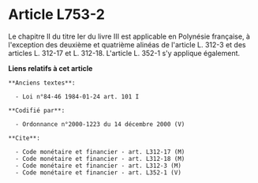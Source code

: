 # Article L753-2

Le chapitre II du titre Ier du livre III est applicable en Polynésie française, à l'exception des deuxième et quatrième
alinéas de l'article L. 312-3 et des articles L. 312-17 et L. 312-18. L'article L. 352-1 s'y applique également.

**Liens relatifs à cet article**

	**Anciens textes**:

	  - Loi n°84-46 1984-01-24 art. 101 I

	**Codifié par**:

	  - Ordonnance n°2000-1223 du 14 décembre 2000 (V)

	**Cite**:

	  - Code monétaire et financier - art. L312-17 (M)
	  - Code monétaire et financier - art. L312-18 (M)
	  - Code monétaire et financier - art. L312-3 (M)
	  - Code monétaire et financier - art. L352-1 (V)

